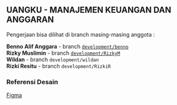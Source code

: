 ## UANGKU - MANAJEMEN KEUANGAN DAN ANGGARAN

Pengerjaan bisa dilihat di branch masing-masing anggota : <br/>

**Benno Alif Anggara** - branch [`development/benno`](https://github.com/BennoAlif/uangku/tree/development/benno) <br/>
**Rizky Muslimin** - branch [`development/RizkyM`](https://github.com/BennoAlif/uangku/tree/development/RizkyM) <br/>
**Wildan** - branch `development/wildan` <br/>
**Rizki Resitu** - branch `development/RizkiR` <br/>


### Referensi Desain

[Figma](`https://www.figma.com/file/MNbcImokzkyGWfiDAgpk9O/UANGKU?node-id=0%3A1`)